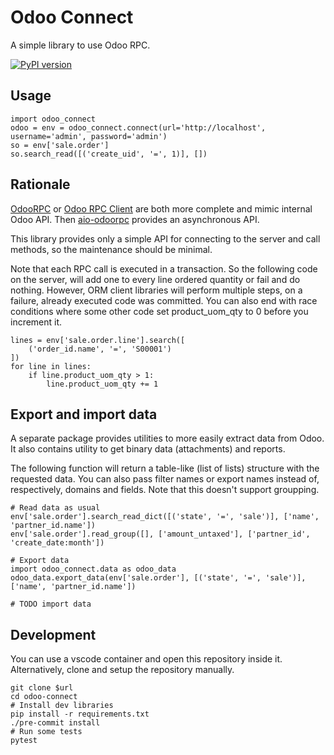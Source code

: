# Odoo Connect

A simple library to use Odoo RPC.

[![PyPI version](https://badge.fury.io/py/odoo-connect.svg)](https://pypi.org/project/odoo-connect/)

## Usage

	import odoo_connect
	odoo = env = odoo_connect.connect(url='http://localhost', username='admin', password='admin')
	so = env['sale.order']
	so.search_read([('create_uid', '=', 1)], [])

## Rationale

[OdooRPC](https://pypi.org/project/OdooRPC/)
or [Odoo RPC Client](https://pypi.org/project/odoo-rpc-client/)
are both more complete and mimic internal Odoo API.
Then [aio-odoorpc](https://pypi.org/project/aio-odoorpc/) provides
an asynchronous API.

This library provides only a simple API for connecting to the server
and call methods, so the maintenance should be minimal.

Note that each RPC call is executed in a transaction.
So the following code on the server, will add one to every line ordered
quantity or fail and do nothing.
However, ORM client libraries will perform multiple steps, on a failure,
already executed code was committed. You can also end with race conditions
where some other code set product_uom_qty to 0 before you increment it.

	lines = env['sale.order.line'].search([
		('order_id.name', '=', 'S00001')
	])
	for line in lines:
		if line.product_uom_qty > 1:
			line.product_uom_qty += 1

## Export and import data

A separate package provides utilities to more easily extract data from Odoo.
It also contains utility to get binary data (attachments) and reports.

The following function will return a table-like (list of lists) structure
with the requested data.
You can also pass filter names or export names instead of, respectively,
domains and fields. Note that this doesn't support groupping.

	# Read data as usual
	env['sale.order'].search_read_dict([('state', '=', 'sale')], ['name', 'partner_id.name'])
	env['sale.order'].read_group([], ['amount_untaxed'], ['partner_id', 'create_date:month'])

	# Export data
	import odoo_connect.data as odoo_data
	odoo_data.export_data(env['sale.order'], [('state', '=', 'sale')], ['name', 'partner_id.name'])

	# TODO import data

## Development

You can use a vscode container and open this repository inside it.
Alternatively, clone and setup the repository manually.

	git clone $url
	cd odoo-connect
	# Install dev libraries
	pip install -r requirements.txt
	./pre-commit install
	# Run some tests
	pytest
